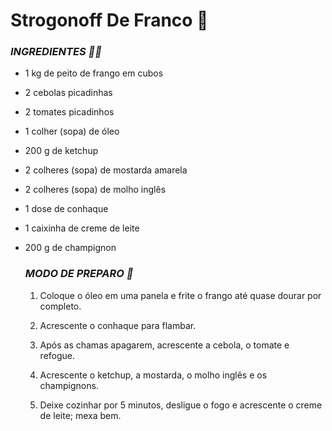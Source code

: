 # Strogonoff De Franco :chicken:

### *INGREDIENTES :woman_cook:*



- 1 kg de peito de frango em cubos

- 2 cebolas picadinhas

- 2 tomates picadinhos

- 1 colher (sopa) de óleo

- 200 g de ketchup

- 2 colheres (sopa) de mostarda amarela

- 2 colheres (sopa) de molho inglês

- 1 dose de conhaque

- 1 caixinha de creme de leite

- 200 g de champignon 

  ### *MODO DE PREPARO :shallow_pan_of_food:*

  

  1. Coloque o óleo em uma panela e frite o frango até quase dourar por completo.

  2. Acrescente o conhaque para flambar.

  3. Após as chamas apagarem, acrescente a cebola, o tomate e refogue.

  4. Acrescente o ketchup, a mostarda, o molho inglês e os champignons.

  5. Deixe cozinhar por 5 minutos, desligue o fogo e acrescente o creme de leite; mexa bem.

     




